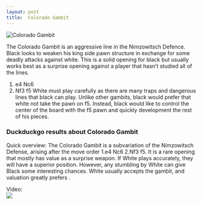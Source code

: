 ```yaml
---
layout: post
title:  Colorado Gambit
---
```



![Colorado Gambit](https://www.thechesswebsite.com/wp-content/uploads/2016/05/Colorado-Gambit.jpg)

The Colorado Gambit is an aggressive line in the Nimzowitsch Defence. Black looks to weaken his king side pawn structure in exchange for some deadly attacks against white. This is a solid opening for black but usually works best as a surprise opening against a player that hasn’t studied all of the lines.
1. e4 Nc6
2. Nf3 f5
White must play carefully as there are many traps and dangerous lines that black can play. Unlike other gambits, black would prefer that white not take the pawn on f5. Instead, black would like to control the center of the board with the f5 pawn and quickly development the rest of his pieces.


### Duckduckgo results about Colorado Gambit

Quick overview: The Colorado Gambit is a subvariation of the Nimzowitsch Defense, arising after the move order 1.e4 Nc6 2.Nf3 f5. It is a rare opening that mostly has value as a surprise weapon. If White plays accurately, they will have a superior position. However, any stumbling by White can give Black some interesting chances. White usually accepts the gambit, and valuation greatly prefers .

Video:  
[![](https://tse4.mm.bing.net/th?id=OVP.b1DZy5qrCXGuk3TCmpHxPQHgFo&pid=Api)](https://www.youtube.com/watch?v=T8LExOf_fRI)

